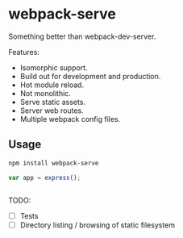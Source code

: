 # webpack-serve

Something better than webpack-dev-server.

Features:
 * Isomorphic support.
 * Build out for development and production.
 * Hot module reload.
 * Not monolithic.
 * Serve static assets.
 * Server web routes.
 * Multiple webpack config files.

## Usage

```sh
npm install webpack-serve
```



```javascript
var app = express();



```

TODO:
 * [ ] Tests
 * [ ] Directory listing / browsing of static filesystem

